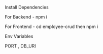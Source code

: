 
Install Dependencies

  For Backend - npm i
 
  For Frontend - cd employee-crud   then   npm i


 Env Variables

   PORT , 
   DB_URI
